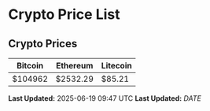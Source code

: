 # Crypto Price List

## Crypto Prices
| Bitcoin | Ethereum | Litecoin |
| ------- | -------- | -------- |
| $104962 | $2532.29 | $85.21 |
**Last Updated:** 2025-06-19 09:47 UTC
**Last Updated:** $DATE$
